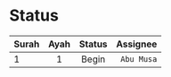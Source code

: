 # Status

 | Surah        | Ayah           | Status  | Assignee  |
 | -------------|:--------------:|:-------:| ---------:|
 | 1      | 1 | Begin | `Abu Musa`
